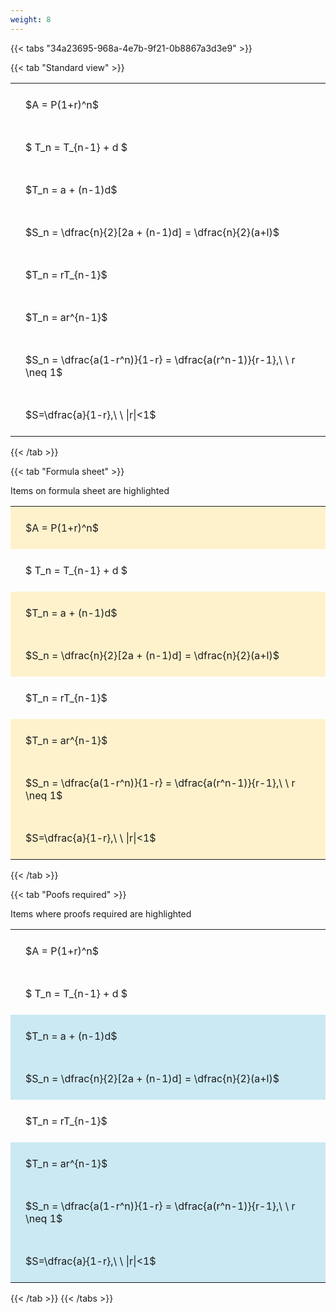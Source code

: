 ```yaml
---
weight: 8
---
```


{{< tabs "34a23695-968a-4e7b-9f21-0b8867a3d3e9" >}}

{{< tab "Standard view" >}}

<style type="text/css">
#T_5bc0a th.col_heading {
  text-align: left;
  font-size: 1em;
}
#T_5bc0a td {
  text-align: left;
  font-size: 1em;
  padding: 1.5em;
}
</style>
<table id="T_5bc0a">
  <thead>
  </thead>
  <tbody>
    <tr>
      <td id="T_5bc0a_row0_col0" class="data row0 col0" >$A = P(1+r)^n$</td>
    </tr>
    <tr>
      <td id="T_5bc0a_row1_col0" class="data row1 col0" >$ T_n = T_{n-1} + d $</td>
    </tr>
    <tr>
      <td id="T_5bc0a_row2_col0" class="data row2 col0" >$T_n = a + (n-1)d$</td>
    </tr>
    <tr>
      <td id="T_5bc0a_row3_col0" class="data row3 col0" >$S_n = \dfrac{n}{2}[2a + (n-1)d] = \dfrac{n}{2}(a+l)$</td>
    </tr>
    <tr>
      <td id="T_5bc0a_row4_col0" class="data row4 col0" >$T_n = rT_{n-1}$</td>
    </tr>
    <tr>
      <td id="T_5bc0a_row5_col0" class="data row5 col0" >$T_n = ar^{n-1}$</td>
    </tr>
    <tr>
      <td id="T_5bc0a_row6_col0" class="data row6 col0" >$S_n = \dfrac{a(1-r^n)}{1-r} = \dfrac{a(r^n-1)}{r-1},\ \  r \neq 1$</td>
    </tr>
    <tr>
      <td id="T_5bc0a_row7_col0" class="data row7 col0" >$S=\dfrac{a}{1-r},\ \ |r|<1$</td>
    </tr>
  </tbody>
</table>
{{< /tab >}}

{{< tab "Formula sheet" >}}

Items on formula sheet are highlighted 
<br>
<style type="text/css">
#T_1426f th.col_heading {
  text-align: left;
  font-size: 1em;
}
#T_1426f td {
  text-align: left;
  font-size: 1em;
  padding: 1.5em;
}
#T_1426f_row0_col0, #T_1426f_row2_col0, #T_1426f_row3_col0, #T_1426f_row5_col0, #T_1426f_row6_col0, #T_1426f_row7_col0 {
  background-color: rgba(255,194,10, 0.2);
}
#T_1426f_row1_col0, #T_1426f_row4_col0 {
  background-color: rgba(0,0,0,0);
}
</style>
<table id="T_1426f">
  <thead>
  </thead>
  <tbody>
    <tr>
      <td id="T_1426f_row0_col0" class="data row0 col0" >$A = P(1+r)^n$</td>
    </tr>
    <tr>
      <td id="T_1426f_row1_col0" class="data row1 col0" >$ T_n = T_{n-1} + d $</td>
    </tr>
    <tr>
      <td id="T_1426f_row2_col0" class="data row2 col0" >$T_n = a + (n-1)d$</td>
    </tr>
    <tr>
      <td id="T_1426f_row3_col0" class="data row3 col0" >$S_n = \dfrac{n}{2}[2a + (n-1)d] = \dfrac{n}{2}(a+l)$</td>
    </tr>
    <tr>
      <td id="T_1426f_row4_col0" class="data row4 col0" >$T_n = rT_{n-1}$</td>
    </tr>
    <tr>
      <td id="T_1426f_row5_col0" class="data row5 col0" >$T_n = ar^{n-1}$</td>
    </tr>
    <tr>
      <td id="T_1426f_row6_col0" class="data row6 col0" >$S_n = \dfrac{a(1-r^n)}{1-r} = \dfrac{a(r^n-1)}{r-1},\ \  r \neq 1$</td>
    </tr>
    <tr>
      <td id="T_1426f_row7_col0" class="data row7 col0" >$S=\dfrac{a}{1-r},\ \ |r|<1$</td>
    </tr>
  </tbody>
</table>
{{< /tab >}}

{{< tab "Poofs required" >}}

Items where proofs required are highlighted 
<br>
<style type="text/css">
#T_f9270 th.col_heading {
  text-align: left;
  font-size: 1em;
}
#T_f9270 td {
  text-align: left;
  font-size: 1em;
  padding: 1.5em;
}
#T_f9270_row0_col0, #T_f9270_row1_col0, #T_f9270_row4_col0 {
  background-color: rgba(0,0,0,0);
}
#T_f9270_row2_col0, #T_f9270_row3_col0, #T_f9270_row5_col0, #T_f9270_row6_col0, #T_f9270_row7_col0 {
  background-color: rgba(0,150,200, 0.2);
}
</style>
<table id="T_f9270">
  <thead>
  </thead>
  <tbody>
    <tr>
      <td id="T_f9270_row0_col0" class="data row0 col0" >$A = P(1+r)^n$</td>
    </tr>
    <tr>
      <td id="T_f9270_row1_col0" class="data row1 col0" >$ T_n = T_{n-1} + d $</td>
    </tr>
    <tr>
      <td id="T_f9270_row2_col0" class="data row2 col0" >$T_n = a + (n-1)d$</td>
    </tr>
    <tr>
      <td id="T_f9270_row3_col0" class="data row3 col0" >$S_n = \dfrac{n}{2}[2a + (n-1)d] = \dfrac{n}{2}(a+l)$</td>
    </tr>
    <tr>
      <td id="T_f9270_row4_col0" class="data row4 col0" >$T_n = rT_{n-1}$</td>
    </tr>
    <tr>
      <td id="T_f9270_row5_col0" class="data row5 col0" >$T_n = ar^{n-1}$</td>
    </tr>
    <tr>
      <td id="T_f9270_row6_col0" class="data row6 col0" >$S_n = \dfrac{a(1-r^n)}{1-r} = \dfrac{a(r^n-1)}{r-1},\ \  r \neq 1$</td>
    </tr>
    <tr>
      <td id="T_f9270_row7_col0" class="data row7 col0" >$S=\dfrac{a}{1-r},\ \ |r|<1$</td>
    </tr>
  </tbody>
</table>
{{< /tab >}}
{{< /tabs >}}